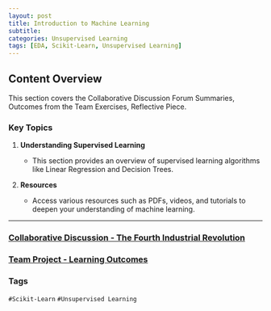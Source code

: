 ```yaml
---
layout: post
title: Introduction to Machine Learning
subtitle: 
categories: Unsupervised Learning
tags: [EDA, Scikit-Learn, Unsupervised Learning]
---
```


## Content Overview

This section covers the Collaborative Discussion Forum Summaries, Outcomes from the Team Exercises, Reflective Piece.

### Key Topics

1. **Understanding Supervised Learning**
   - This section provides an overview of supervised learning algorithms like Linear Regression and Decision Trees.

2. **Resources**
   - Access various resources such as PDFs, videos, and tutorials to deepen your understanding of machine learning.

---

### [Collaborative Discussion - The Fourth Industrial Revolution](https://rathin5082.github.io/subfiles/Collaborative-Discussion-The-Fourth-Industrial-Revolution.html)

### [Team Project - Learning Outcomes](https://rathin5082.github.io/subfiles/Team-Project-Learning-Outcomes.html)


### Tags

 `#Scikit-Learn` `#Unsupervised Learning`
